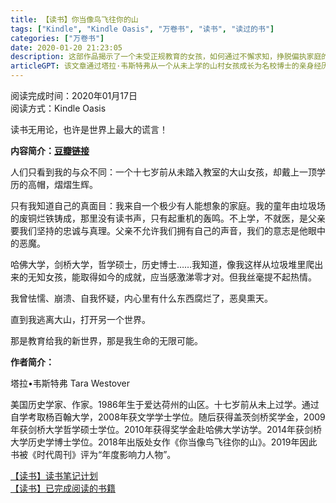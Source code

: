```yaml
---
title: 【读书】你当像鸟飞往你的山
tags: ["Kindle", "Kindle Oasis", "万卷书", "读书", "读过的书"]
categories: ["万卷书"]
date: 2020-01-20 21:23:05
description: 这部作品揭示了一个未受正规教育的女孩，如何通过不懈求知，挣脱偏执家庭的桎梏，最终走向一个精神独立与无限可能的新世界。
articleGPT: 该文章通过塔拉·韦斯特弗从一个从未上学的山村女孩成长为名校博士的亲身经历，有力地揭示了“读书无用论”是一个巨大的谎言，并强调了教育改变人生的无限可能。
---
```


阅读完成时间：2020年01月17日  
阅读方式：Kindle Oasis

读书无用论，也许是世界上最大的谎言！

**内容简介：[豆瓣链接](https://book.douban.com/subject/33440205/)**

人们只看到我的与众不同：一个十七岁前从未踏入教室的大山女孩，却戴上一顶学历的高帽，熠熠生辉。

只有我知道自己的真面目：我来自一个极少有人能想象的家庭。我的童年由垃圾场的废铜烂铁铸成，那里没有读书声，只有起重机的轰鸣。不上学，不就医，是父亲要我们坚持的忠诚与真理。父亲不允许我们拥有自己的声音，我们的意志是他眼中的恶魔。

哈佛大学，剑桥大学，哲学硕士，历史博士……我知道，像我这样从垃圾堆里爬出来的无知女孩，能取得如今的成就，应当感激涕零才对。但我丝毫提不起热情。

我曾怯懦、崩溃、自我怀疑，内心里有什么东西腐烂了，恶臭熏天。

直到我逃离大山，打开另一个世界。

那是教育给我的新世界，那是我生命的无限可能。

**作者简介：**

塔拉•韦斯特弗 Tara Westover

美国历史学家、作家。1986年生于爱达荷州的山区。十七岁前从未上过学。通过自学考取杨百翰大学，2008年获文学学士学位。随后获得盖茨剑桥奖学金，2009年获剑桥大学哲学硕士学位。2010年获得奖学金赴哈佛大学访学。2014年获剑桥大学历史学博士学位。2018年出版处女作《你当像鸟飞往你的山》。2019年因此书被《时代周刊》评为“年度影响力人物”。

[【读书】读书笔记计划](/posts/2016/1114/reading-plan)  
[【读书】已完成阅读的书籍](/posts/2017/0315/reading-done)

